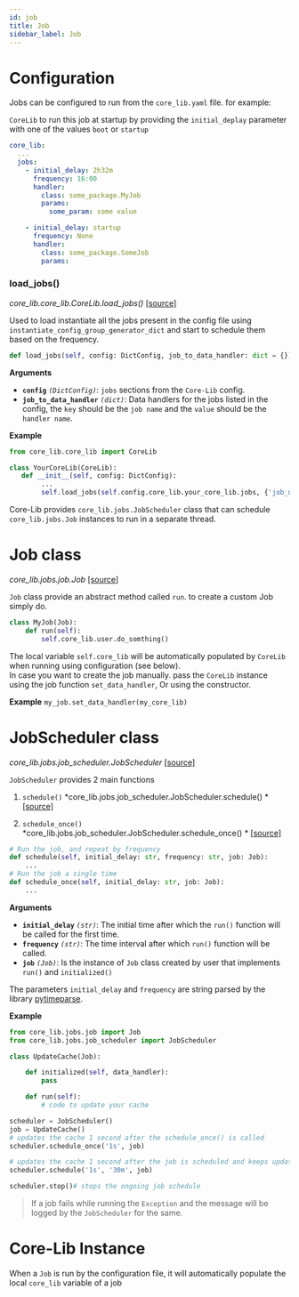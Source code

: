 ```yaml
---
id: job
title: Job
sidebar_label: Job
---
```




# Configuration 

Jobs can be configured to run from the `core_lib.yaml` file. for example: 

`CoreLib` to run this job at startup by providing the `initial_deplay` parameter with one of the values `boot` or `startup` 

```yaml
core_lib:
  ...
  jobs:
    - initial_delay: 2h32m
      frequency: 16:00
      handler:
        class: some_package.MyJob
        params:
          some_param: some value

    - initial_delay: startup
      frequency: None
      handler:
        class: some_package.SomeJob
        params:
```



### load_jobs()

*core_lib.core_lib.CoreLib.load_jobs()* [[source]](https://github.com/shay-te/core-lib/blob/master/core_lib/core_lib.py#L26)

Used to load instantiate all the jobs present in the config file using `instantiate_config_group_generator_dict` and start to schedule them based on the frequency.

```python
def load_jobs(self, config: DictConfig, job_to_data_handler: dict = {}):
```

**Arguments**

- **`config`** *`(DictConfig)`*: `jobs` sections from the `Core-Lib` config.
- **`job_to_data_handler`** *`(dict)`*: Data handlers for the jobs listed in the config, the `key` should be the `job name` and the `value` should be the `handler name`.

**Example**

```python
from core_lib.core_lib import CoreLib

class YourCoreLib(CoreLib):
   def __init__(self, config: DictConfig):
        ...
        self.load_jobs(self.config.core_lib.your_core_lib.jobs, {'job_name': self,...})
```





Core-Lib provides `core_lib.jobs.JobScheduler` class that can schedule `core_lib.jobs.Job` instances to run in a separate thread.

# Job class

*core_lib.jobs.job.Job* [[source]](https://github.com/shay-te/core-lib/blob/master/core_lib/jobs/job.py#L4)

`Job` class provide an abstract method called `run`. to create a custom Job simply do.

```python
class MyJob(Job):
    def run(self):
        self.core_lib.user.do_somthing()
```

The local variable `self.core_lib` will be automatically populated by `CoreLib` when running using configuration (see below).    
In case you want to create the job manually. pass the `CoreLib` instance using the job function `set_data_handler`, Or using the constructor.

**Example**
`my_job.set_data_handler(my_core_lib)` 


# JobScheduler class

*core_lib.jobs.job_scheduler.JobScheduler* [[source]](https://github.com/shay-te/core-lib/blob/master/core_lib/jobs/job_scheduler.py#L10)

`JobScheduler` provides 2 main functions 

1. `schedule()` 
*core_lib.jobs.job_scheduler.JobScheduler.schedule() * [[source]](https://github.com/shay-te/core-lib/blob/master/core_lib/jobs/job_scheduler.py#L22)

2. `schedule_once()` 
*core_lib.jobs.job_scheduler.JobScheduler.schedule_once() * [[source]](https://github.com/shay-te/core-lib/blob/master/core_lib/jobs/job_scheduler.py#L27)

````python
# Run the job, and repeat by frequency
def schedule(self, initial_delay: str, frequency: str, job: Job):
    ...
# Run the job a single time
def schedule_once(self, initial_delay: str, job: Job):
    ... 
````

**Arguments**

- **`initial_delay`** *`(str)`*: The initial time after which the `run()` function will be called for the first time.
- **`frequency`** *`(str)`*: The time interval after which `run()` function will be called.
- **`job`** *`(Job)`*: Is the instance of `Job` class created by user that implements `run()` and `initialized()`

The parameters `initial_delay` and `frequency` are string parsed by the library [pytimeparse](https://github.com/wroberts/pytimeparse).

**Example**
```python
from core_lib.jobs.job import Job
from core_lib.jobs.job_scheduler import JobScheduler

class UpdateCache(Job):

    def initialized(self, data_handler):
        pass

    def run(self):
        # code to update your cache

scheduler = JobScheduler()
job = UpdateCache()
# updates the cache 1 second after the schedule_once() is called
scheduler.schedule_once('1s', job)

# updates the cache 1 second after the job is scheduled and keeps updating every 30 minutes until stop() is called.
scheduler.schedule('1s', '30m', job) 

scheduler.stop()# stops the ongoing job schedule 
```
>If a job fails while running the `Exception` and the message will be logged by the `JobScheduler` for the same.



# Core-Lib Instance

When a `Job` is run by the configuration file, it will automatically populate the local `core_lib` variable of a job 